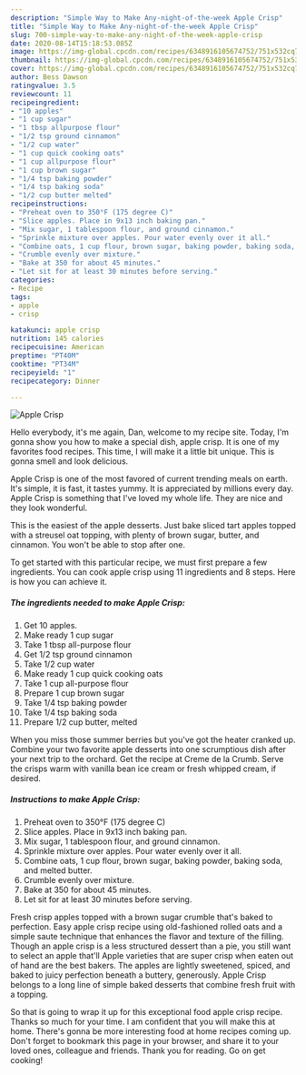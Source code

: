 ```yaml
---
description: "Simple Way to Make Any-night-of-the-week Apple Crisp"
title: "Simple Way to Make Any-night-of-the-week Apple Crisp"
slug: 700-simple-way-to-make-any-night-of-the-week-apple-crisp
date: 2020-08-14T15:18:53.085Z
image: https://img-global.cpcdn.com/recipes/6348916105674752/751x532cq70/apple-crisp-recipe-main-photo.jpg
thumbnail: https://img-global.cpcdn.com/recipes/6348916105674752/751x532cq70/apple-crisp-recipe-main-photo.jpg
cover: https://img-global.cpcdn.com/recipes/6348916105674752/751x532cq70/apple-crisp-recipe-main-photo.jpg
author: Bess Dawson
ratingvalue: 3.5
reviewcount: 11
recipeingredient:
- "10 apples"
- "1 cup sugar"
- "1 tbsp allpurpose flour"
- "1/2 tsp ground cinnamon"
- "1/2 cup water"
- "1 cup quick cooking oats"
- "1 cup allpurpose flour"
- "1 cup brown sugar"
- "1/4 tsp baking powder"
- "1/4 tsp baking soda"
- "1/2 cup butter melted"
recipeinstructions:
- "Preheat oven to 350°F (175 degree C)"
- "Slice apples. Place in 9x13 inch baking pan."
- "Mix sugar, 1 tablespoon flour, and ground cinnamon."
- "Sprinkle mixture over apples. Pour water evenly over it all."
- "Combine oats, 1 cup flour, brown sugar, baking powder, baking soda, and melted butter."
- "Crumble evenly over mixture."
- "Bake at 350 for about 45 minutes."
- "Let sit for at least 30 minutes before serving."
categories:
- Recipe
tags:
- apple
- crisp

katakunci: apple crisp 
nutrition: 145 calories
recipecuisine: American
preptime: "PT40M"
cooktime: "PT34M"
recipeyield: "1"
recipecategory: Dinner

---
```



![Apple Crisp](https://img-global.cpcdn.com/recipes/6348916105674752/751x532cq70/apple-crisp-recipe-main-photo.jpg)

Hello everybody, it's me again, Dan, welcome to my recipe site. Today, I'm gonna show you how to make a special dish, apple crisp. It is one of my favorites food recipes. This time, I will make it a little bit unique. This is gonna smell and look delicious.

Apple Crisp is one of the most favored of current trending meals on earth. It's simple, it is fast, it tastes yummy. It is appreciated by millions every day. Apple Crisp is something that I've loved my whole life. They are nice and they look wonderful.

This is the easiest of the apple desserts. Just bake sliced tart apples topped with a streusel oat topping, with plenty of brown sugar, butter, and cinnamon. You won&#39;t be able to stop after one.


To get started with this particular recipe, we must first prepare a few ingredients. You can cook apple crisp using 11 ingredients and 8 steps. Here is how you can achieve it.

<!--inarticleads1-->

##### The ingredients needed to make Apple Crisp:

1. Get 10 apples.
1. Make ready 1 cup sugar
1. Take 1 tbsp all-purpose flour
1. Get 1/2 tsp ground cinnamon
1. Take 1/2 cup water
1. Make ready 1 cup quick cooking oats
1. Take 1 cup all-purpose flour
1. Prepare 1 cup brown sugar
1. Take 1/4 tsp baking powder
1. Take 1/4 tsp baking soda
1. Prepare 1/2 cup butter, melted


When you miss those summer berries but you&#39;ve got the heater cranked up. Combine your two favorite apple desserts into one scrumptious dish after your next trip to the orchard. Get the recipe at Creme de la Crumb. Serve the crisps warm with vanilla bean ice cream or fresh whipped cream, if desired. 

<!--inarticleads2-->

##### Instructions to make Apple Crisp:

1. Preheat oven to 350°F (175 degree C)
1. Slice apples. Place in 9x13 inch baking pan.
1. Mix sugar, 1 tablespoon flour, and ground cinnamon.
1. Sprinkle mixture over apples. Pour water evenly over it all.
1. Combine oats, 1 cup flour, brown sugar, baking powder, baking soda, and melted butter.
1. Crumble evenly over mixture.
1. Bake at 350 for about 45 minutes.
1. Let sit for at least 30 minutes before serving.


Fresh crisp apples topped with a brown sugar crumble that&#39;s baked to perfection. Easy apple crisp recipe using old-fashioned rolled oats and a simple saute technique that enhances the flavor and texture of the filling. Though an apple crisp is a less structured dessert than a pie, you still want to select an apple that&#39;ll Apple varieties that are super crisp when eaten out of hand are the best bakers. The apples are lightly sweetened, spiced, and baked to juicy perfection beneath a buttery, generously. Apple Crisp belongs to a long line of simple baked desserts that combine fresh fruit with a topping. 

So that is going to wrap it up for this exceptional food apple crisp recipe. Thanks so much for your time. I am confident that you will make this at home. There's gonna be more interesting food at home recipes coming up. Don't forget to bookmark this page in your browser, and share it to your loved ones, colleague and friends. Thank you for reading. Go on get cooking!
